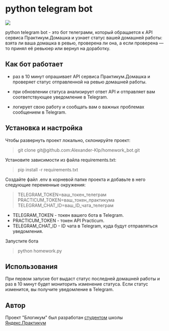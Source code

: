<h1>python telegram bot</h1>
<img src="https://pictures.s3.yandex.net/resources/Untitled_1668986958.png">
<p>python telegram bot - это бот телеграмм,  который обращается к API сервиса Практикум.Домашка и узнает статус вашей домашней работы: взята ли ваша домашка в ревью, проверена ли она, а если проверена — то принял её ревьюер или вернул на доработку.
</p>

<h2>Как бот работает</h2>
<ul>
  <li><p>раз в 10 минут опрашивает API сервиса Практикум.Домашка и проверяет статус отправленной на ревью домашней работы.</p>
  </lo>
  <li><p>при обновлении статуса анализирует ответ API и отправляет вам соответствующее уведомление в Telegram.</p>
  </li>
  <li><p>логирует свою работу и сообщать вам о важных проблемах сообщением в Telegram.</p>
 
</ul>
<h2>Установка и настройка</h2>
  <p>Чтобы развернуть проект локально, cклонируйте проект:</p>
  <blockquote>git clone git@github.com:Alexander-Klp/homework_bot.git
  </blockquote>
  <p>Установите зависимости из файла requirements.txt:</p>
  <blockquote>pip install -r requirements.txt </blockquote>
  <p>Создайте файл .env в корневой папке проекта и добавьте в него следующие переменные окружения:</p>
  <blockquote>TELEGRAM_TOKEN=ваш_токен_телеграм
              PRACTICUM_TOKEN=ваш_токен_практикума
              TELEGRAM_CHAT_ID=ваш_ID_чата_телеграм </blockquote>
  <p><ul>
        <li>TELEGRAM_TOKEN - токен вашего бота в Telegram.</li>
        <li>PRACTICUM_TOKEN - токен API Practicum.</li>
        <li>TELEGRAM_CHAT_ID - ID чата в Telegram, куда будут отправляться уведомления.</li>
      </ul>
   </p>
  <p>Запустите бота</p>
  <blockquote>python homework.py </blockquote>

<h2>Использования</h2>
<p>При первом запуске бот выдаст статус последней домашней работы и раз в 10 минут будет мониторить изменение статуса. Если статус изменится, вы получите уведомление в Telegram.</p>


<h2>Автор</h2>
<p>Проект "Блогикум" был разработан <a href="https://github.com/Alexander-Klp">студентом</a> школы <a href="https://practicum.yandex.ru/">Яндекс.Практикум</a>
</p>
